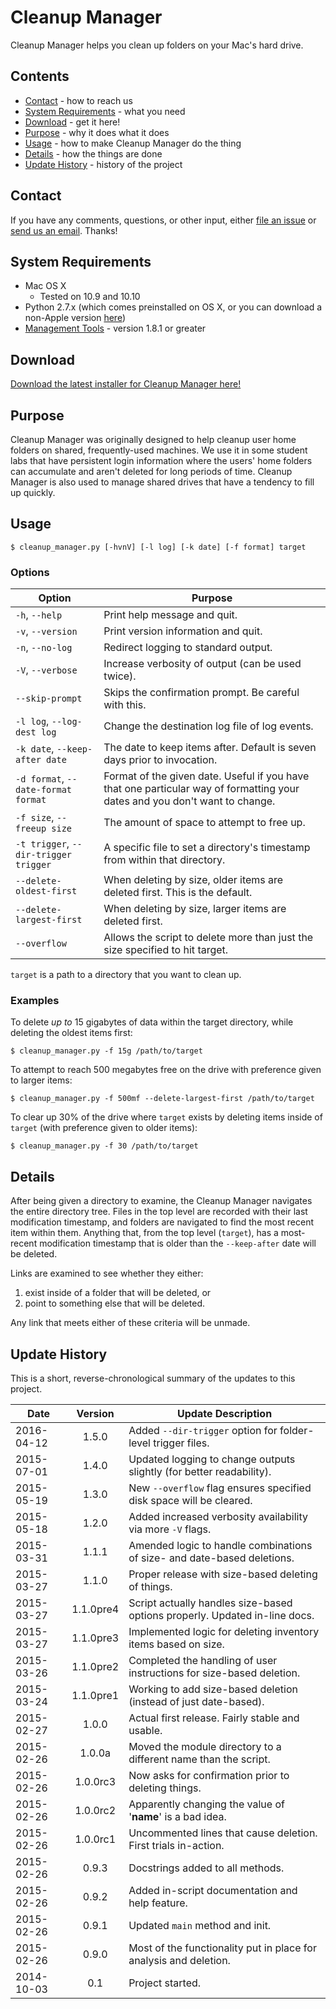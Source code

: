 Cleanup Manager
===============

Cleanup Manager helps you clean up folders on your Mac's hard drive.

## Contents

* [Contact](#contact) - how to reach us
* [System Requirements](#system-requirements) - what you need
* [Download](#download) - get it here!
* [Purpose](#purpose) - why it does what it does
* [Usage](#usage) - how to make Cleanup Manager do the thing
* [Details](#details) - how the things are done
* [Update History](#update-history) - history of the project

## Contact

If you have any comments, questions, or other input, either [file an issue](../../issues) or [send us an email](mailto:mlib-its-mac-github@lists.utah.edu). Thanks!

## System Requirements

* Mac OS X
  * Tested on 10.9 and 10.10
* Python 2.7.x (which comes preinstalled on OS X, or you can download a non-Apple version [here](https://www.python.org/download/))
* [Management Tools](https://github.com/univ-of-utah-marriott-library-apple/management_tools) - version 1.8.1 or greater

## Download

[Download the latest installer for Cleanup Manager here!](../../releases/)

## Purpose

Cleanup Manager was originally designed to help cleanup user home folders on shared, frequently-used machines. We use it in some student labs that have persistent login information where the users' home folders can accumulate and aren't deleted for long periods of time. Cleanup Manager is also used to manage shared drives that have a tendency to fill up quickly.

## Usage

```
$ cleanup_manager.py [-hvnV] [-l log] [-k date] [-f format] target
```

### Options

| Option                                | Purpose                                                                       |
|---------------------------------------|-------------------------------------------------------------------------------|
| `-h`, `--help`                        | Print help message and quit.                                                  |
| `-v`, `--version`                     | Print version information and quit.                                           |
| `-n`, `--no-log`                      | Redirect logging to standard output.                                          |
| `-V`, `--verbose`                     | Increase verbosity of output (can be used twice).                             |
| `--skip-prompt`                       | Skips the confirmation prompt. Be careful with this.                          |
| `-l log`, `--log-dest log`            | Change the destination log file of log events.                                |
| `-k date`, `--keep-after date`        | The date to keep items after. Default is seven days prior to invocation.      |
| `-d format`, `--date-format format`   | Format of the given date. Useful if you have that one particular way of formatting your dates and you don't want to change. |
| `-f size`, `--freeup size`            | The amount of space to attempt to free up.                                    |
| `-t trigger`, `--dir-trigger trigger` | A specific file to set a directory's timestamp from within that directory.    |
| `--delete-oldest-first`               | When deleting by size, older items are deleted first. This is the default.    |
| `--delete-largest-first`              | When deleting by size, larger items are deleted first.                        |
| `--overflow`                          | Allows the script to delete more than just the size specified to hit target.  |

`target` is a path to a directory that you want to clean up.

### Examples

To delete *up to* 15 gigabytes of data within the target directory, while deleting the oldest items first:

```
$ cleanup_manager.py -f 15g /path/to/target
```

To attempt to reach 500 megabytes free on the drive with preference given to larger items:

```
$ cleanup_manager.py -f 500mf --delete-largest-first /path/to/target
```

To clear up 30% of the drive where `target` exists by deleting items inside of `target` (with preference given to older items):

```
$ cleanup_manager.py -f 30 /path/to/target
```

## Details

After being given a directory to examine, the Cleanup Manager navigates the entire directory tree. Files in the top level are recorded with their last modification timestamp, and folders are navigated to find the most recent item within them. Anything that, from the top level (`target`), has a most-recent modification timestamp that is older than the `--keep-after` date will be deleted.

Links are examined to see whether they either:

1. exist inside of a folder that will be deleted, or
2. point to something else that will be deleted.

Any link that meets either of these criteria will be unmade.

## Update History

This is a short, reverse-chronological summary of the updates to this project.

| Date       | Version   | Update Description                                                           |
|------------|:---------:|------------------------------------------------------------------------------|
| 2016-04-12 | 1.5.0     | Added `--dir-trigger` option for folder-level trigger files.                 |
| 2015-07-01 | 1.4.0     | Updated logging to change outputs slightly (for better readability).         |
| 2015-05-19 | 1.3.0     | New `--overflow` flag ensures specified disk space will be cleared.          |
| 2015-05-18 | 1.2.0     | Added increased verbosity availability via more `-V` flags.                  |
| 2015-03-31 | 1.1.1     | Amended logic to handle combinations of size- and date-based deletions.      |
| 2015-03-27 | 1.1.0     | Proper release with size-based deleting of things.                           |
| 2015-03-27 | 1.1.0pre4 | Script actually handles size-based options properly. Updated in-line docs.   |
| 2015-03-27 | 1.1.0pre3 | Implemented logic for deleting inventory items based on size.                |
| 2015-03-26 | 1.1.0pre2 | Completed the handling of user instructions for size-based deletion.         |
| 2015-03-24 | 1.1.0pre1 | Working to add size-based deletion (instead of just date-based).             |
| 2015-02-27 | 1.0.0     | Actual first release. Fairly stable and usable.                              |
| 2015-02-26 | 1.0.0a    | Moved the module directory to a different name than the script.              |
| 2015-02-26 | 1.0.0rc3  | Now asks for confirmation prior to deleting things.                          |
| 2015-02-26 | 1.0.0rc2  | Apparently changing the value of '__name__' is a bad idea.                   |
| 2015-02-26 | 1.0.0rc1  | Uncommented lines that cause deletion. First trials in-action.               |
| 2015-02-26 | 0.9.3     | Docstrings added to all methods.                                             |
| 2015-02-26 | 0.9.2     | Added in-script documentation and help feature.                              |
| 2015-02-26 | 0.9.1     | Updated `main` method and init.                                              |
| 2015-02-26 | 0.9.0     | Most of the functionality put in place for analysis and deletion.            |
| 2014-10-03 | 0.1       | Project started.                                                             |

